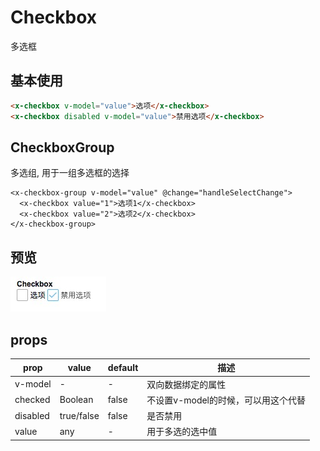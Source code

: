# Checkbox

多选框

## 基本使用

``` html
<x-checkbox v-model="value">选项</x-checkbox>
<x-checkbox disabled v-model="value">禁用选项</x-checkbox>
```

## CheckboxGroup
多选组, 用于一组多选框的选择

```
<x-checkbox-group v-model="value" @change="handleSelectChange">
  <x-checkbox value="1">选项1</x-checkbox>
  <x-checkbox value="2">选项2</x-checkbox>
</x-checkbox-group>
```

## 预览
![](./img/checkbox.png)

## props

prop | value | default| 描述
---  |  ---  |   ---  | ---
v-model | - | - | 双向数据绑定的属性
checked | Boolean | false | 不设置v-model的时候，可以用这个代替
disabled | true/false | false | 是否禁用
value | any | - | 用于多选的选中值





